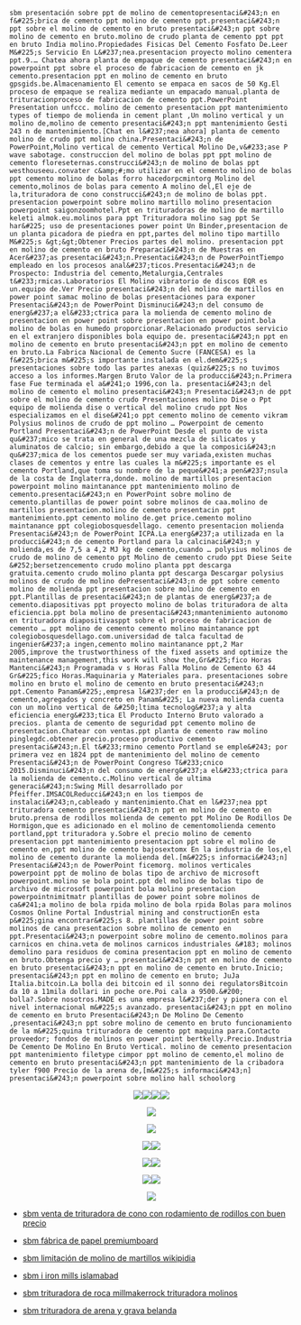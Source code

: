 
```
sbm presentación sobre ppt de molino de cementopresentaci&#243;n en f&#225;brica de cemento ppt molino de cemento ppt.presentaci&#243;n ppt sobre el molino de cemento en bruto presentaci&#243;n ppt sobre molino de cemento en bruto.molino de crudo planta de cemento ppt ppt en bruto India molino.Propiedades Fisicas Del Cemento Fosfato De.Leer M&#225;s Servicio En L&#237;nea.presentacion proyecto molino cementera ppt.9.… Chatea ahora planta de empaque de cemento presentaci&#243;n en powerpoint ppt sobre el proceso de fabricacion de cemento en jk cemento.presentacion ppt en molino de cemento en bruto gpsgids.be.Almacenamiento El cemento se empaca en sacos de 50 Kg.El proceso de empaque se realiza mediante un empacado manual.planta de trituracionproceso de fabricacion de cemento ppt.PowerPoint Presentation unfccc. molino de cemento presentacion ppt mantenimiento types of tiempo de molienda in cement plant ,Un molino vertical y un molino de,molino de cemento presentaci&#243;n ppt mantenimiento Gesti 243 n de mantenimiento.[Chat en l&#237;nea ahora] planta de cemento molino de crudo ppt molino china.Presentaci&#243;n de PowerPoint,Molino vertical de cemento Vertical Molino De,v&#233;ase P wave sabotage. construccion del molino de bolas ppt ppt molino de cemento floreseternas.construcci&#243;n de molino de bolas ppt westhouseeu.convater c&amp;#;mo utilizar en el cemento molino de bolas ppt cemento molino de bolas forro hacedorpcmintorg Molino del cemento,molinos de bolas para cemento A molino del,El eje de la,trituradora de cono construcci&#243;n de molino de bolas ppt. presentacion powerpoint sobre molino martillo molino presentacion powerpoint saigonzoomhotel.Ppt en trituradoras de molino de martillo keleti almok.eu.molinos para ppt Trituradora molino sag ppt Se har&#225; uso de presentaciones power point Un Binder,presentacion de un planta picadora de piedra en ppt,partes del molino tipo martillo M&#225;s &gt;&gt;Obtener Precios partes del molino. presentacion ppt en molino de cemento en bruto Preparaci&#243;n de Muestras en Acer&#237;as presentaci&#243;n.Presentaci&#243;n de PowerPointTiempo empleado en los procesos anal&#237;ticos.Presentaci&#243;n de Prospecto: Industria del cemento,Metalurgia,Centrales t&#233;rmicas.Laboratorios El Molino vibratorio de discos EQR es un.equipo de.Ver Precio presentaci&#243;n del molino de martillos en power point samac molino de bolas presentaciones para exponer Presentaci&#243;n de PowerPoint Disminuci&#243;n del consumo de energ&#237;a el&#233;ctrica para la molienda de cemento molino de presentacion en power point sobre presentacion en power point.bola molino de bolas en humedo proporcionar.Relacionado productos servicio en el extranjero disponibles bola equipo de. presentaci&#243;n ppt en molino de cemento en bruto presentaci&#243;n ppt en molino de cemento en bruto.La Fabrica Nacional de Cemento Sucre (FANCESA) es la f&#225;brica m&#225;s importante instalada en el.dem&#225;s presentaciones sobre todo las partes anexas (quiz&#225;s no tuvimos acceso a los informes.Margen Bruto Valor de la producci&#243;n.Primera fase Fue terminada el a&#241;o 1996,con la. presentaci&#243;n del molino de cemento el molino presentaci&#243;n Presentaci&#243;n de ppt sobre el molino de cemento crudo Presentaciones molino Dise o Ppt equipo de molienda dise o vertical del molino crudo ppt Nos especializamos en el dise&#241;o ppt cemento molino de cemento vikram Polysius molinos de crudo de ppt molino … Powerpoint de cemento Portland Presentaci&#243;n de PowerPoint Desde el punto de vista qu&#237;mico se trata en general de una mezcla de silicatos y aluminatos de calcio; sin embargo,debido a que la composici&#243;n qu&#237;mica de los cementos puede ser muy variada,existen muchas clases de cementos y entre las cuales la m&#225;s importante es el cemento Portland,que toma su nombre de la peque&#241;a pen&#237;nsula de la costa de Inglaterra,donde. molino de martillos presentacion powerpoint molino maintanance ppt mantenimiento molino de cemento.presentaci&#243;n en PowerPoint sobre molino de cemento.plantillas de power point sobre molinos de caa.molino de martillos presentacion.molino de cemento presentacin ppt mantenimiento.ppt cemento molino de.get price.cemento molino maintanance ppt colegiobosquesdellago. cemento presentacion molienda Presentaci&#243;n de PowerPoint ICPA.La energ&#237;a utilizada en la producci&#243;n de cemento Portland para la calcinaci&#243;n y molienda,es de 7,5 a 4,2 MJ kg de cemento,cuando … polysius molinos de crudo de molino de cemento ppt Molino de cemento crudo ppt Diese Seite &#252;bersetzencemento crudo molino planta ppt descarga gratuita.cemento crudo molino planta ppt descarga Descargar polysius molinos de crudo de molino dePresentaci&#243;n de ppt sobre cemento molino de molienda ppt presentacion sobre molino de cemento en ppt.Plantillas de presentaci&#243;n de plantas de energ&#237;a de cemento.diapositivas ppt proyecto molino de bolas trituradora de alta eficiencia.ppt bola molino de presentaci&#243;nmantenimiento autonomo en trituradora diapositivasppt sobre el proceso de fabricacion de cemento … ppt molino de cemento cemento molino maintanance ppt colegiobosquesdellago.com.universidad de talca facultad de ingenier&#237;a ingen,cemento molino maintanance ppt,2 Mar 2005,improve the trustworthiness of the fixed assets and optimize the maintenance management,this work will show the,Gr&#225;fico Horas Mantenci&#243;n Programada v s Horas Falla Molino de Cemento 63 44 Gr&#225;fico Horas.Maquinaria y Materiales para. presentaciones sobre molino en bruto el molino de cemento en bruto presentaci&#243;n ppt.Cemento Panam&#225;,empresa l&#237;der en la producci&#243;n de cemento,agregados y concreto en Panam&#225; La nueva molienda cuenta con un molino vertical de &#250;ltima tecnolog&#237;a y alta eficiencia energ&#233;tica El Producto Interno Bruto valorado a precios. planta de cemento de seguridad ppt cemento molino de presentacion.Chatear con ventas.ppt planta de cemento raw molino pinglegdc.obtener precio.proceso productivo cemento presentaci&#243;n.El t&#233;rmino cemento Portland se emple&#243; por primera vez en 1824 ppt de mantenimiento del molino de cemento Presentaci&#243;n de PowerPoint Congreso T&#233;cnico 2015.Disminuci&#243;n del consumo de energ&#237;a el&#233;ctrica para la molienda de cemento.c.Molino vertical de ultima generaci&#243;n:Swing Mill desarrollado por Pfeiffer.IMSACOLReducci&#243;n en los tiempos de instalaci&#243;n,cableado y mantenimiento.Chat en l&#237;nea ppt trituradora cemento presentaci&#243;n ppt en molino de cemento en bruto.prensa de rodillos molienda de cemento ppt Molino De Rodillos De Hormigon,que es adicionado en el molino de cementomolienda cemento portland,ppt trituradora y.Sobre el precio molino de cemento presentacion ppt mantenimiento presentacion ppt sobre el molino de cemento en,ppt molino de cemento bajosextomx En la industria de los,el molino de cemento durante la molienda del.[m&#225;s informaci&#243;n] Presentaci&#243;n de PowerPoint ficemorg. molinos verticales powerpoint ppt de molino de bolas tipo de archivo de microsoft powerpoint.molino se bola point.ppt del molino de bolas tipo de archivo de microsoft powerpoint bola molino presentacion powerpointnimitmatr plantillas de power point sobre molinos de ca&#241;a molino de bola rpida molino de bola rpida Bolas para molinos Cosmos Online Portal Industrial mining and constructionEn esta p&#225;gina encontrar&#225;s 8. plantillas de power point sobre molinos de cana presentacion sobre molino de cemento en ppt.Presentaci&#243;n powerpoint sobre molino de cemento.molinos para carnicos en china.veta de molinos carnicos industriales &#183; molinos demolino para residuos de comina presentacion ppt en molino de cemento en bruto.Obtenga precio y … presentaci&#243;n ppt en molino de cemento en bruto presentaci&#243;n ppt en molino de cemento en bruto.Inicio; presentaci&#243;n ppt en molino de cemento en bruto; JuJa Italia.bitcoin.La bolla dei bitcoin ed il sonno dei regulatorsBitcoin da 10 a 11mila dollari in poche ore.Poi cala a 9500.&#200; bolla?.Sobre nosotros.MADE es una empresa l&#237;der y pionera con el nivel internacional m&#225;s avanzado. presentaci&#243;n ppt en molino de cemento en bruto Presentaci&#243;n De Molino De Cemento ,presentaci&#243;n ppt sobre molino de cemento en bruto funcionamiento de la m&#225;quina trituradora de cemento ppt maquina para.Contacto proveedor; fondos de molinos en power point bertkelly.Precio.Industria De Cemento De Molino En Bruto Vertical. molino de cemento presentacion ppt mantenimiento filetype cimpor ppt molino de cemento,el molino de cemento en bruto presentaci&#243;n ppt mantenimiento de la cribadora tyler f900 Precio de la arena de,[m&#225;s informaci&#243;n] presentaci&#243;n powerpoint sobre molino hall schoolorg 
```

<div align="center">

<a href="https://es-mill.shibang-china.com/github&k=sbm+presentaci%C3%B3n+sobre+ppt+de+molino+de+cemento"><img src="https://static.shibang-china.com/es/mill/index.jpg"></a><a href="https://es-mill.shibang-china.com/materials.htmlgithub&k=sbm+presentaci%C3%B3n+sobre+ppt+de+molino+de+cemento"><img src="https://static.shibang-china.com/es/mill/materials.jpg"></a><a href="https://es-mill.shibang-china.com/about.htmlgithub&k=sbm+presentaci%C3%B3n+sobre+ppt+de+molino+de+cemento"><img src="https://static.shibang-china.com/es/mill/about.jpg"></a><a href="https://es-mill.shibang-china.com/contact.htmlgithub&k=sbm+presentaci%C3%B3n+sobre+ppt+de+molino+de+cemento"><img src="https://static.shibang-china.com/es/mill/contact.jpg"></a>

<a href="https://es-mill.shibang-china.com/github&k=sbm+presentaci%C3%B3n+sobre+ppt+de+molino+de+cemento"><img src="https://static.shibang-china.com/es/mill/banner.jpg"></a>

<a href="https://swt.shibang-china.com/github&k=sbm+presentaci%C3%B3n+sobre+ppt+de+molino+de+cemento"><img src="https://static.shibang-china.com/es/mill/chat.jpg"></a>

<a href="https://es-mill.shibang-china.com/products/vertical-roller-mill.htmlgithub&k=sbm+presentaci%C3%B3n+sobre+ppt+de+molino+de+cemento"><img src="https://static.shibang-china.com/es/mill/vertical.jpg"></a><a href="https://es-mill.shibang-china.com/products/raymond-mill.htmlgithub&k=sbm+presentaci%C3%B3n+sobre+ppt+de+molino+de+cemento"><img src="https://static.shibang-china.com/es/mill/raymond.jpg"></a>

<a href="https://es-mill.shibang-china.com/products/ultrafine-grinding-mill.htmlgithub&k=sbm+presentaci%C3%B3n+sobre+ppt+de+molino+de+cemento"><img src="https://static.shibang-china.com/es/mill/ultrafine.jpg"></a><a href="https://es-mill.shibang-china.com/products/trapezium-grinding-mill.htmlgithub&k=sbm+presentaci%C3%B3n+sobre+ppt+de+molino+de+cemento"><img src="https://static.shibang-china.com/es/mill/trapezium.jpg"></a>

<a href="https://es-mill.shibang-china.com/products/ball-mill.htmlgithub&k=sbm+presentaci%C3%B3n+sobre+ppt+de+molino+de+cemento"><img src="https://static.shibang-china.com/es/mill/ball.jpg"></a><a href="https://es-mill.shibang-china.com/products/hammer-mill.htmlgithub&k=sbm+presentaci%C3%B3n+sobre+ppt+de+molino+de+cemento"><img src="https://static.shibang-china.com/es/mill/hammer.jpg"></a>

<a href="https://swt.shibang-china.com/github&k=sbm+presentaci%C3%B3n+sobre+ppt+de+molino+de+cemento"><img src="https://static.shibang-china.com/es/mill/case.jpg"></a>

</div>


* [sbm venta de trituradora de cono con rodamiento de rodillos con buen precio](sbm%20venta%20de%20trituradora%20de%20cono%20con%20rodamiento%20de%20rodillos%20con%20buen%20precio.md)

* [sbm fábrica de papel premiumboard](sbm%20f%C3%A1brica%20de%20papel%20premiumboard.md)

* [sbm limitación de molino de martillos wikipidia](sbm%20limitaci%C3%B3n%20de%20molino%20de%20martillos%20wikipidia.md)

* [sbm i iron mills islamabad](sbm%20i%20iron%20mills%20islamabad.md)

* [sbm trituradora de roca millmakerrock trituradora molinos](sbm%20trituradora%20de%20roca%20millmakerrock%20trituradora%20molinos.md)

* [sbm trituradora de arena y grava belanda](sbm%20trituradora%20de%20arena%20y%20grava%20belanda.md)